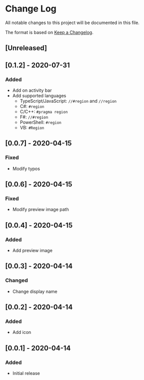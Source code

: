 # Change Log

All notable changes to this project will be documented in this file.

The format is based on [Keep a Changelog](https://keepachangelog.com/en/1.0.0/).

## [Unreleased]

## [0.1.2] - 2020-07-31
### Added
 - Add on activity bar
 - Add supported languages
	- TypeScript/JavaScript: `//#region` and `//region`
	- C#: `#region`
	- C/C++: `#pragma region`
	- F#: `//#region`
	- PowerShell: `#region`
	- VB: `#Region`

## [0.0.7] - 2020-04-15
### Fixed
 - Modify typos

## [0.0.6] - 2020-04-15
### Fixed
 - Modify preview image path

## [0.0.4] - 2020-04-15
### Added
 - Add preview image

## [0.0.3] - 2020-04-14
### Changed
 - Change display name

## [0.0.2] - 2020-04-14
### Added
 - Add icon

## [0.0.1] - 2020-04-14
### Added
 - Initial release